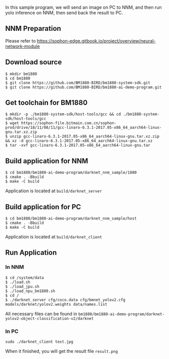 In this sample program, we will send an image on PC to NNM, and then run yolo inference on NNM, then send back the result to PC.
## NNM Preparation ##
Please refer to https://sophon-edge.gitbook.io/project/overview/neural-network-module
## Download source ##
<pre><code>$ mkdir bm1880
$ cd bm1880
$ git clone https://github.com/BM1880-BIRD/bm1880-system-sdk.git
$ git clone https://github.com/BM1880-BIRD/bm1880-ai-demo-program.git</code></pre>
## Get toolchain for BM1880 ##
<pre><code>$ mkdir -p ./bm1880-system-sdk/host-tools/gcc && cd ./bm1880-system-sdk/host-tools/gcc
$ wget https://sophon-file.bitmain.com.cn/sophon-prod/drive/18/11/08/11/gcc-linaro-6.3.1-2017.05-x86_64_aarch64-linux-gnu.tar.xz.zip
$ unzip gcc-linaro-6.3.1-2017.05-x86_64_aarch64-linux-gnu.tar.xz.zip && xz -d gcc-linaro-6.3.1-2017.05-x86_64_aarch64-linux-gnu.tar.xz
$ tar -xvf gcc-linaro-6.3.1-2017.05-x86_64_aarch64-linux-gnu.tar</code></pre>
## Build application for NNM ##
<pre><code>$ cd bm1880/bm1880-ai-demo-program/darknet_nnm_sample/1880
$ cmake . -Bbuild
$ make -C build</code></pre>
Application is located at `build/darknet_server`
## Build application for PC ##
<pre><code>$ cd bm1880/bm1880-ai-demo-program/darknet_nnm_sample/host
$ cmake . -Bbuild
$ make -C build</code></pre>
Application is located at `build/darknet_client`
## Run Application ##
### In NNM ###
<pre><code>$ cd /system/data
$ ./load.sh
$ ./load_jpu.sh
$ ./load_npu_bm1880.sh
$ cd /
$ ./darknet_server cfg/coco.data cfg/bmnet_yolov2.cfg models/darknet/yolov2.weights data/names.list</code></pre>
All necessary files can be found in `bm1880/bm1880-ai-demo-program/darknet-yolov2-object-classification-v2/darknet`
### In PC ###
<pre><code>sudo ./darknet_client test.jpg</code></pre>
When it finished, you will get the result file `result.png`
